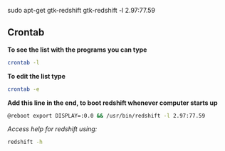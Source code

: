 sudo apt-get gtk-redshift
gtk-redshift -l 2.97:77.59

## Crontab

**To see the list with the programs you can type**
```bash
crontab -l
```

**To edit the list type**
```bash
crontab -e
```

**Add this line in the end, to boot redshift whenever computer starts up**
```bash
@reboot export DISPLAY=:0.0 && /usr/bin/redshift -l 2.97:77.59
```

*Access help for redshift using:*
```bash
redshift -h
```